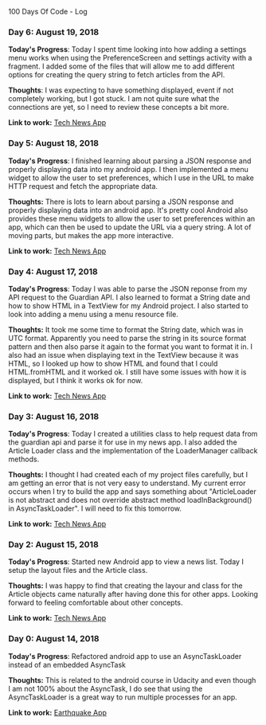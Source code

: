 100 Days Of Code - Log

### Day 6: August 19, 2018

**Today's Progress**: Today I spent time looking into how adding a settings menu works when using the PreferenceScreen and settings activity with a fragment. I added some of the files that will allow me to add different options for creating the query string to fetch articles from the API.

**Thoughts**: I was expecting to have something displayed, event if not completely working, but I got stuck. I am not quite sure what the connections are yet, so I need to review these concepts a bit more.

**Link to work:** [Tech News App](https://github.com/thehme/TechNewsApp)

### Day 5: August 18, 2018

**Today's Progress**: I finished learning about parsing a JSON response and properly displaying data into my android app. I then implemented a menu widget to allow the user to set preferences, which I use in the URL to make HTTP request and fetch the appropriate data.

**Thoughts:** There is lots to learn about parsing a JSON response and properly displaying data into an android app. It's pretty cool Android also provides these menu widgets to allow the user to set preferences within an app, which can then be used to update the URL via a query string. A lot of moving parts, but makes the app more interactive.  

**Link to work:** [Tech News App](https://github.com/thehme/TechNewsApp)



### Day 4: August 17, 2018

**Today's Progress**: Today I was able to parse the JSON reponse from my API request to the Guardian API. I also learned to format a String date and how to show HTML in a TextView for my Android project. I also started to look into adding a menu using a menu resource file.  

**Thoughts:** It took me some time to format the String date, which was in UTC format. Apparently you need to parse the string in its source format pattern and then also parse it again to the format you want to format it in. I also had an issue when displaying text in the TextView because it was HTML, so I looked up how to show HTML and found that I could HTML.fromHTML and it worked ok. I still have some issues with how it is displayed, but I think it works ok for now. 

**Link to work:** [Tech News App](https://github.com/thehme/TechNewsApp)



### Day 3: August 16, 2018

**Today's Progress**: Today I created a utilities class to help request data from the guardian api and parse it for use in my news app. I also added the Article Loader class and the implementation of the LoaderManager callback methods.  

**Thoughts:** I thought I had created each of my project files carefully, but I am getting an error that is not very easy to understand. My current error occurs when I try to build the app and says something about "ArticleLoader is not abstract and does not override abstract method loadInBackground() in AsyncTaskLoader". I will need to fix this tomorrow. 

**Link to work:** [Tech News App](https://github.com/thehme/TechNewsApp)



### Day 2: August 15, 2018

**Today's Progress**: Started new Android app to view a news list. Today I setup the layout files and the Article class. 

**Thoughts:** I was happy to find that creating the layour and class for the Article objects came naturally after having done this for other apps. Looking forward to feeling comfortable about other concepts.

**Link to work:** [Tech News App](https://github.com/thehme/TechNewsApp)


### Day 0: August 14, 2018

**Today's Progress**: Refactored android app to use an AsyncTaskLoader instead of an embedded AsyncTask 

**Thoughts:** This is related to the android course in Udacity and even though I am not 100% about the AsyncTask, I do see that using the AsyncTaskLoader is a great way to run multiple processes for an app. 

**Link to work:** [Earthquake App](https://github.com/thehme/EarthquakeApp)


